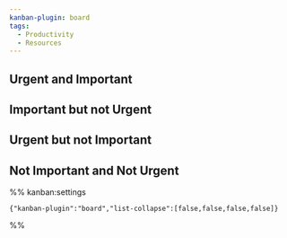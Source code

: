 ```yaml
---
kanban-plugin: board
tags:
  - Productivity
  - Resources
---
```


## Urgent and Important



## Important but not Urgent



## Urgent but not Important



## Not Important and Not Urgent





%% kanban:settings
```
{"kanban-plugin":"board","list-collapse":[false,false,false,false]}
```
%%